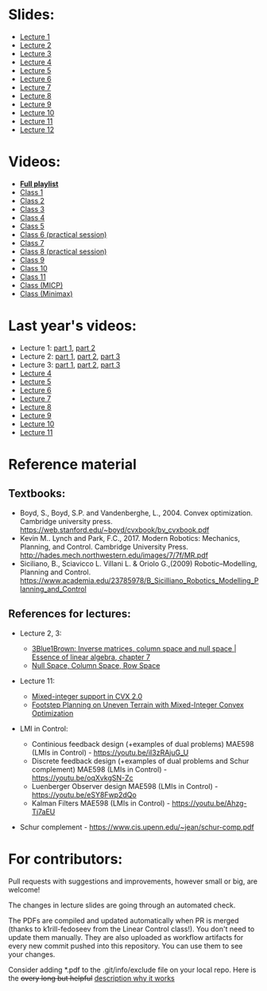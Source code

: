 # Slides:
* [Lecture 1 ](./Slides/Introduction/main.pdf)
* [Lecture 2 ](./Slides/NullRowProjector/main.pdf)
* [Lecture 3 ](./Slides/ColumnLeftNullApplications/main.pdf)
* [Lecture 4 ](./Slides/LeastSquares_QuadraticProgramming/main.pdf)
* [Lecture 5 ](./Slides/ConvexDomains/main.pdf)
* [Lecture 6 ](./Slides/LMI_ConvexDomains/main.pdf)
* [Lecture 7 ](./Slides/Linear_Programming/main.pdf)
* [Lecture 8 ](./Slides/QCQP_SOCP/main.pdf)
* [Lecture 9 ](./Slides/SDP/main.pdf)
* [Lecture 10](./Slides/MICP/main.pdf)
* [Lecture 11](./Slides/BarrierFunctions/main.pdf)
* [Lecture 12](./Slides/MiniMax/main.pdf)


# Videos:
* [**Full playlist**](https://youtube.com/playlist?list=PLlxR_sEKjSpQpIgRykNdcwITKqXl3Gu-K)
* [Class 1](https://youtu.be/YB-Pm6dPR7s)
* [Class 2](https://youtu.be/B25aDL0knIQ)
* [Class 3](https://youtu.be/G3698D8lMk4)
* [Class 4](https://youtu.be/sU9H3KIdl_Q)
* [Class 5](https://youtu.be/m1VBodm9fyA)
* [Class 6 (practical session)](https://youtu.be/JSt-6UBNyM4)
* [Class 7 ](https://youtu.be/HaD7Swxh-mo)
* [Class 8 (practical session)](https://youtu.be/g_4F9BQrXnk)
* [Class 9 ](https://youtu.be/4F_ycUf1lRk)
* [Class 10](https://youtu.be/EPUGBSHsSLc)
* [Class 11](https://youtu.be/7Dwa_7PfqJA)
* [Class (MICP)](https://youtu.be/GtSi2I-iRLI)
* [Class (Minimax)](https://youtu.be/KFOa_HzwreY)


# Last year's videos:
* Lecture 1: [part 1](https://youtu.be/56ZVzQcCdQk), [part 2](https://youtu.be/VwmmfpipHTc)
* Lecture 2: [part 1](https://youtu.be/wc3UT7IZs98), [part 2](https://youtu.be/4iA4CFzyELg), [part 3](https://youtu.be/EdrsJ-l9VLs)
* Lecture 3: [part 1](https://youtu.be/sTYvIrjrBbQ), [part 2](https://youtu.be/4JUgkA7lWo8), [part 3](https://youtu.be/XGThWt5H6jw)
* [Lecture 4](https://youtu.be/DDnDRwW3qLg)
* [Lecture 5](https://youtu.be/bbyF89OnpBo)
* [Lecture 6](https://youtu.be/X3yeneA10co)
* [Lecture 7](https://youtu.be/4FboGNcsQhU)
* [Lecture 8](https://youtu.be/c4qroDnvDak)
* [Lecture 9](https://youtu.be/NWKTNQfymRQ)
* [Lecture 10](https://youtu.be/GDsKEA85X0A)
* [Lecture 11](https://youtu.be/yUmVxlI4jTs)


# Reference material

## Textbooks:
* Boyd, S., Boyd, S.P. and Vandenberghe, L., 2004. Convex optimization. Cambridge university press. https://web.stanford.edu/~boyd/cvxbook/bv_cvxbook.pdf
* Kevin M.. Lynch and Park, F.C., 2017. Modern Robotics: Mechanics, Planning, and Control. Cambridge University Press. http://hades.mech.northwestern.edu/images/7/7f/MR.pdf
* Siciliano, B., Sciavicco L. Villani L. & Oriolo G.,(2009) Robotic–Modelling, Planning and Control. https://www.academia.edu/23785978/B_Sicilliano_Robotics_Modelling_Planning_and_Control

## References for lectures:
* Lecture 2, 3: 
    - [3Blue1Brown: Inverse matrices, column space and null space | Essence of linear algebra, chapter 7](https://www.youtube.com/watch?v=uQhTuRlWMxw)
    - [Null Space, Column Space, Row Space](http://ksuweb.kennesaw.edu/~plaval/math3260/rowcolspaces.pdf)
* Lecture 11:
    - [Mixed-integer support in CVX 2.0](http://cvxr.com/news/2012/08/midcp/)
    - [Footstep Planning on Uneven Terrain with Mixed-Integer Convex
Optimization](https://groups.csail.mit.edu/robotics-center/public_papers/Deits14a.pdf)

* LMI in Control:
    - Continious feedback design (+examples of dual problems) MAE598 (LMIs in Control) - https://youtu.be/iI3zRAjuG_U
    - Discrete feedback design (+examples of dual problems and Schur complement) MAE598 (LMIs in Control) - https://youtu.be/oqXvkgSN-Zc
    - Luenberger Observer design MAE598 (LMIs in Control) - https://youtu.be/eSY8Fwp2dQo
    - Kalman Filters MAE598 (LMIs in Control) - https://youtu.be/Ahzg-Tj7aEU

* Schur complement - https://www.cis.upenn.edu/~jean/schur-comp.pdf

# For contributors:

Pull requests with suggestions and improvements, however small or big, are welcome!

The changes in lecture slides are going through an automated check.

The PDFs are compiled and updated automatically when PR is merged (thanks to k1rill-fedoseev from the Linear Control class!). You don't need to update them manually. They are also uploaded as workflow artifacts for every new commit pushed into this repository. You can use them to see your changes.
 
Consider adding \*.pdf to the .git/info/exclude file on your local repo. Here is the ~~overy long but helpful~~ [description why it works](https://medium.com/@dave_lunny/exclude-files-from-git-without-committing-changes-to-gitignore-986fa712e78d)
